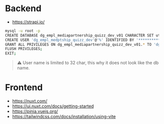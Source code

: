 # Backend

- https://strapi.io/

```bash
mysql -u root -p
CREATE DATABASE dg_empl_mediapartnership_quizz_dev_v01 CHARACTER SET utf8mb4 COLLATE utf8mb4_unicode_ci;
CREATE USER 'dg_empl_medptship_quizz_dev'@'%' IDENTIFIED BY '***********';
GRANT ALL PRIVILEGES ON dg_empl_mediapartnership_quizz_dev_v01.* TO 'dg_empl_medptship_quizz_dev'@'%';
FLUSH PRIVILEGES;
EXIT;
```

> ⚠️ User name is limited to 32 char, this why it does not look like the db name.

# Frontend

- https://nuxt.com/
- https://ui.nuxt.com/docs/getting-started
- https://pinia.vuejs.org/
- https://tailwindcss.com/docs/installation/using-vite
